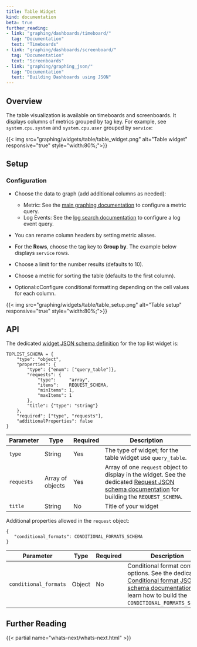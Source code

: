 ```yaml
---
title: Table Widget
kind: documentation
beta: true
further_reading:
- link: "graphing/dashboards/timeboard/"
  tag: "Documentation"
  text: "Timeboards"
- link: "graphing/dashboards/screenboard/"
  tag: "Documentation"
  text: "Screenboards"
- link: "graphing/graphing_json/"
  tag: "Documentation"
  text: "Building Dashboards using JSON"
---
```


## Overview

The table visualization is available on timeboards and screenboards. It displays columns of metrics grouped by tag key. For example, see `system.cpu.system` and `system.cpu.user` grouped by `service`:

{{< img src="graphing/widgets/table/table_widget.png" alt="Table widget" responsive="true" style="width:80%;">}}

## Setup
### Configuration

* Choose the data to graph (add additional columns as needed):

    * Metric: See the [main graphing documentation][1] to configure a metric query.
    * Log Events: See the [log search documentation][2] to configure a log event query.

* You can rename column headers by setting metric aliases.
* For the **Rows**, choose the tag key to **Group by**. The example below displays `service` rows.
* Choose a limit for the number results (defaults to 10).
* Choose a metric for sorting the table (defaults to the first column).
* Optional:cConfigure conditional formatting depending on the cell values for each column.

{{< img src="graphing/widgets/table/table_setup.png" alt="Table setup" responsive="true" style="width:80%;">}}

## API

The dedicated [widget JSON schema definition][3] for the top list widget is:

```
TOPLIST_SCHEMA = {
    "type": "object",
    "properties": {
        "type": {"enum": ["query_table"]},
        "requests": {
            "type":     "array",
            "items":    REQUEST_SCHEMA,
            "minItems": 1,
            "maxItems": 1
        },
        "title": {"type": "string"}
    },
    "required": ["type", "requests"],
    "additionalProperties": false
}
```

| Parameter  | Type             | Required | Description                                                                                                                                         |
|------------|------------------|----------|-----------------------------------------------------------------------------------------------------------------------------------------------------|
| `type`     | String           | Yes      | The type of widget; for the table widget use `query_table`.                                                                                         |
| `requests` | Array of objects | Yes      | Array of one `request` object to display in the widget. See the dedicated [Request JSON schema documentation][4] for building the `REQUEST_SCHEMA`. |
| `title`    | String           | No       | Title of your widget                                                                                                                                |


Additional properties allowed in the `request` object:

```
{
   "conditional_formats": CONDITIONAL_FORMATS_SCHEMA
}
```

| Parameter             | Type   | Required | Description                                                                                                                                                     |
|-----------------------|--------|----------|-----------------------------------------------------------------------------------------------------------------------------------------------------------------|
| `conditional_formats` | Object | No       | Conditional format control options. See the dedicated [Conditional format JSON schema documentation][5] to learn how to build the `CONDITIONAL_FORMATS_SCHEMA`. |


## Further Reading

{{< partial name="whats-next/whats-next.html" >}}

[1]: /graphing/using_graphs/#configuring-a-graph
[2]: /logs/explorer/search/#search-syntax
[3]: /graphing/graphing_json/widget_json
[4]: /graphing/graphing_json/request_json
[5]: /graphing/graphing_json/widget_json/#conditional-format-schema

